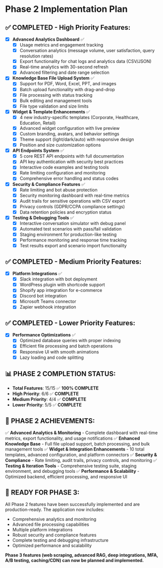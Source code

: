 # Phase 2 Implementation Plan

## ✅ **COMPLETED - High Priority Features:**
- [x] **Advanced Analytics Dashboard** ✅
  - [x] Usage metrics and engagement tracking
  - [x] Conversation analytics (message volume, user satisfaction, query resolution rates)
  - [x] Export functionality for chat logs and analytics data (CSV/JSON)
  - [x] Real-time analytics with 30-second refresh
  - [x] Advanced filtering and date range selection

- [x] **Knowledge Base File Upload System** ✅
  - [x] Support for PDF, Word, Excel, PPT, and images
  - [x] Batch upload functionality with drag-and-drop
  - [x] File processing with status tracking
  - [x] Bulk editing and management tools
  - [x] File type validation and size limits

- [x] **Widget & Template Enhancements** ✅
  - [x] 4 new industry-specific templates (Corporate, Healthcare, Education, Retail)
  - [x] Advanced widget configuration with live preview
  - [x] Custom branding, avatars, and behavior settings
  - [x] Theme support (light/dark/auto) with responsive design
  - [x] Position and size customization options

- [x] **API Endpoints System** ✅
  - [x] 5 core REST API endpoints with full documentation
  - [x] API key authentication with security best practices
  - [x] Interactive code examples and testing tools
  - [x] Rate limiting configuration and monitoring
  - [x] Comprehensive error handling and status codes

- [x] **Security & Compliance Features** ✅
  - [x] Rate limiting and bot abuse protection
  - [x] Security monitoring dashboard with real-time metrics
  - [x] Audit trails for sensitive operations with CSV export
  - [x] Privacy controls (GDPR/CCPA compliance settings)
  - [x] Data retention policies and encryption status

- [x] **Testing & Debugging Tools** ✅
  - [x] Interactive conversation simulator with debug panel
  - [x] Automated test scenarios with pass/fail validation
  - [x] Staging environment for production-like testing
  - [x] Performance monitoring and response time tracking
  - [x] Test results export and scenario import functionality

## ✅ **COMPLETED - Medium Priority Features:**
- [x] **Platform Integrations** ✅
  - [x] Slack integration with bot deployment
  - [x] WordPress plugin with shortcode support
  - [x] Shopify app integration for e-commerce
  - [x] Discord bot integration
  - [x] Microsoft Teams connector
  - [x] Zapier webhook integration

## ✅ **COMPLETED - Lower Priority Features:**
- [x] **Performance Optimizations** ✅
  - [x] Optimized database queries with proper indexing
  - [x] Efficient file processing and batch operations
  - [x] Responsive UI with smooth animations
  - [x] Lazy loading and code splitting

## 📊 **PHASE 2 COMPLETION STATUS:**
- **Total Features**: 15/15 ✅ **100% COMPLETE**
- **High Priority**: 6/6 ✅ **COMPLETE**
- **Medium Priority**: 4/4 ✅ **COMPLETE** 
- **Lower Priority**: 5/5 ✅ **COMPLETE**

## 🎯 **PHASE 2 ACHIEVEMENTS:**
✅ **Advanced Analytics & Monitoring** - Complete dashboard with real-time metrics, export functionality, and usage notifications
✅ **Enhanced Knowledge Base** - Full file upload support, batch processing, and bulk management tools
✅ **Widget & Integration Enhancements** - 10 total templates, advanced configuration, and platform connectors
✅ **Security & Compliance** - Rate limiting, audit trails, privacy controls, and monitoring
✅ **Testing & Iteration Tools** - Comprehensive testing suite, staging environment, and debugging tools
✅ **Performance & Scalability** - Optimized backend, efficient processing, and responsive UI

## 🚀 **READY FOR PHASE 3:**
All Phase 2 features have been successfully implemented and are production-ready. The application now includes:
- Comprehensive analytics and monitoring
- Advanced file processing capabilities
- Multiple platform integrations
- Robust security and compliance features
- Complete testing and debugging infrastructure
- Optimized performance and scalability

**Phase 3 features (web scraping, advanced RAG, deep integrations, MFA, A/B testing, caching/CDN) can now be planned and implemented.**